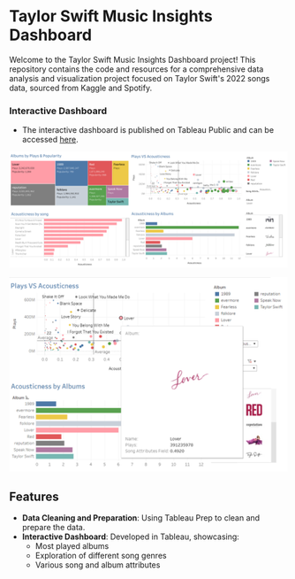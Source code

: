 # Taylor Swift Music Insights Dashboard

Welcome to the Taylor Swift Music Insights Dashboard project! This repository contains the code and resources for a comprehensive data analysis and visualization project focused on Taylor Swift's 2022 songs data, sourced from Kaggle and Spotify.

### Interactive Dashboard
- The interactive dashboard is published on Tableau Public and can be accessed [here](https://public.tableau.com/app/profile/prerna.pattanaik/viz/TaylorSwiftSongsDashboard/TaylorSwiftSongsDashboard?publish=yes).

  
![Taylor Swift Music Insights Dashboard](Taylor-Swift-Songs-Dashboard.png)

![Taylor Swift Music Insights Dashboard](taylorswiftdashboard2.png)


## Features
- **Data Cleaning and Preparation**: Using Tableau Prep to clean and prepare the data.
- **Interactive Dashboard**: Developed in Tableau, showcasing:
  - Most played albums
  - Exploration of different song genres
  - Various song and album attributes



